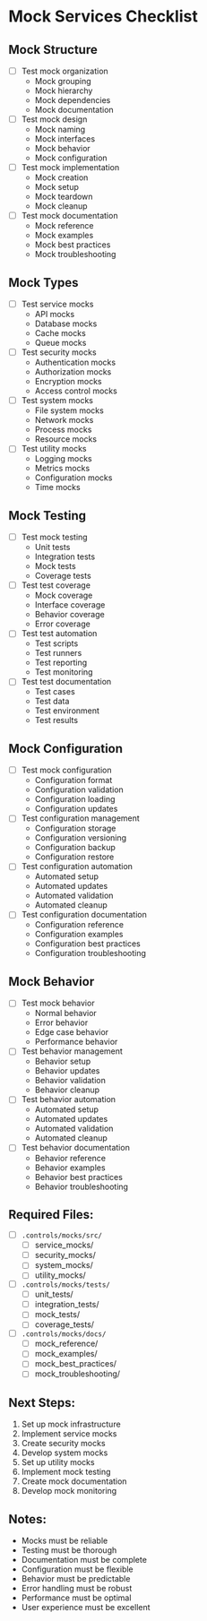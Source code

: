 # Mock Services Checklist

## Mock Structure
- [ ] Test mock organization
  - Mock grouping
  - Mock hierarchy
  - Mock dependencies
  - Mock documentation
- [ ] Test mock design
  - Mock naming
  - Mock interfaces
  - Mock behavior
  - Mock configuration
- [ ] Test mock implementation
  - Mock creation
  - Mock setup
  - Mock teardown
  - Mock cleanup
- [ ] Test mock documentation
  - Mock reference
  - Mock examples
  - Mock best practices
  - Mock troubleshooting

## Mock Types
- [ ] Test service mocks
  - API mocks
  - Database mocks
  - Cache mocks
  - Queue mocks
- [ ] Test security mocks
  - Authentication mocks
  - Authorization mocks
  - Encryption mocks
  - Access control mocks
- [ ] Test system mocks
  - File system mocks
  - Network mocks
  - Process mocks
  - Resource mocks
- [ ] Test utility mocks
  - Logging mocks
  - Metrics mocks
  - Configuration mocks
  - Time mocks

## Mock Testing
- [ ] Test mock testing
  - Unit tests
  - Integration tests
  - Mock tests
  - Coverage tests
- [ ] Test test coverage
  - Mock coverage
  - Interface coverage
  - Behavior coverage
  - Error coverage
- [ ] Test test automation
  - Test scripts
  - Test runners
  - Test reporting
  - Test monitoring
- [ ] Test test documentation
  - Test cases
  - Test data
  - Test environment
  - Test results

## Mock Configuration
- [ ] Test mock configuration
  - Configuration format
  - Configuration validation
  - Configuration loading
  - Configuration updates
- [ ] Test configuration management
  - Configuration storage
  - Configuration versioning
  - Configuration backup
  - Configuration restore
- [ ] Test configuration automation
  - Automated setup
  - Automated updates
  - Automated validation
  - Automated cleanup
- [ ] Test configuration documentation
  - Configuration reference
  - Configuration examples
  - Configuration best practices
  - Configuration troubleshooting

## Mock Behavior
- [ ] Test mock behavior
  - Normal behavior
  - Error behavior
  - Edge case behavior
  - Performance behavior
- [ ] Test behavior management
  - Behavior setup
  - Behavior updates
  - Behavior validation
  - Behavior cleanup
- [ ] Test behavior automation
  - Automated setup
  - Automated updates
  - Automated validation
  - Automated cleanup
- [ ] Test behavior documentation
  - Behavior reference
  - Behavior examples
  - Behavior best practices
  - Behavior troubleshooting

## Required Files:
- [ ] `.controls/mocks/src/`
  - [ ] service_mocks/
  - [ ] security_mocks/
  - [ ] system_mocks/
  - [ ] utility_mocks/
- [ ] `.controls/mocks/tests/`
  - [ ] unit_tests/
  - [ ] integration_tests/
  - [ ] mock_tests/
  - [ ] coverage_tests/
- [ ] `.controls/mocks/docs/`
  - [ ] mock_reference/
  - [ ] mock_examples/
  - [ ] mock_best_practices/
  - [ ] mock_troubleshooting/

## Next Steps:
1. Set up mock infrastructure
2. Implement service mocks
3. Create security mocks
4. Develop system mocks
5. Set up utility mocks
6. Implement mock testing
7. Create mock documentation
8. Develop mock monitoring

## Notes:
- Mocks must be reliable
- Testing must be thorough
- Documentation must be complete
- Configuration must be flexible
- Behavior must be predictable
- Error handling must be robust
- Performance must be optimal
- User experience must be excellent 
